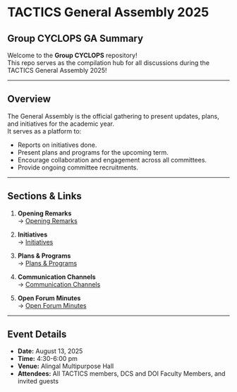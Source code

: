# TACTICS General Assembly 2025

## Group CYCLOPS GA Summary

Welcome to the **Group CYCLOPS** repository!  
This repo serves as the compilation hub for all discussions during the TACTICS General Assembly 2025!

---

## Overview

The General Assembly is the official gathering to present updates, plans, and initiatives for the academic year.  
It serves as a platform to:

- Reports on initiatives done.
- Present plans and programs for the upcoming term.
- Encourage collaboration and engagement across all committees.
- Provide ongoing committee recruitments.

---

## Sections & Links

1. **Opening Remarks**  
   → [Opening Remarks]()

2. **Initiatives**  
   → [Initiatives]()

3. **Plans & Programs**  
   → [Plans & Programs]()

4. **Communication Channels**  
   → [Communication Channels](/sections/section_4.md)

5. **Open Forum Minutes**  
   → [Open Forum Minutes]()

---

## Event Details

- **Date:** August 13, 2025
- **Time:** 4:30-6:00 pm
- **Venue:** Alingal Multipurpose Hall
- **Attendees:** All TACTICS members, DCS and DOI Faculty Members, and invited guests
